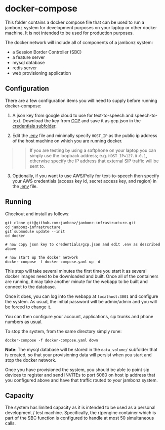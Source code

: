 # docker-compose

This folder contains a docker compose file that can be used to run a jambonz system for development purposes on your laptop or other docker machine.  It is not intended to be used for production purposes.

The docker network will include all of components of a jambonz system:
- a Session Border Controller (SBC)
- a feature server
- mysql database
- redis server
- web provisioning application

## Configuration
There are a few configuration items you will need to supply before running docker-compose:

1. A json key from google cloud to use for text-to-speech and speech-to-text.  Download the key from [GCP](https://console.cloud.google.com/) and save it as gcp.json in the [credentials subfolder](credentials/).

2. Edit the [.env](.env) file and minimally specify `HOST_IP` as the public ip address of the host machine on which you are running docker. 
>>If you are testing by using a softphone on your laptop you can simply use the loopback address; e.g. `HOST_IP=127.0.0.1`, otherwise specify the IP address that external SIP traffic will be sent to.

3. Optionally, if you want to use AWS/Polly for text-to-speech then specify your AWS credentials (access key id, secret access key, and region) in the [.env](.env) file.

## Running
Checkout and install as follows:
```
git clone git@github.com:jambonz/jambonz-infrastructure.git
cd jambonz-infrastructure
git submodule update --init
cd docker

# now copy json key to credentials/gcp.json and edit .env as described above

# now start up the docker network
docker-compose -f docker-compose.yaml up -d
```
This step will take several minutes the first time you start it as several docker images need to be downloaded and built.  Once all of the containers are running, it may take another minute for the webapp to be built and connect to the database.  

Once it does, you can log into the webapp at `localhost:3001` and configure the system.  As usual, the initial password will be admin/admin and you will be forced to change it.

You can then configure your account, applications, sip trunks and phone numbers as usual.

To stop the system, from the same directory simply rune:
```
docker-compose -f docker-compose.yaml down
```

**Note**: The mysql database will be stored in the `data_volume/` subfolder that is created, so that your provisioning data will persist when you start and stop the docker network.

Once you have provisioned the system, you should be able to point sip devices to register and send INVITEs to port 5060 on host ip address that you configured above and have that traffic routed to your jambonz system.

## Capacity
The system has limited capacity as it is intended to be used as a personal development / test machine.  Specifically, the rtpengine container which is part of the SBC function is configured to handle at most 50 simultaneous calls.